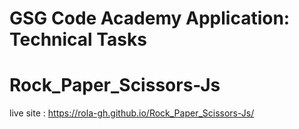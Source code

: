 # GSG Code Academy Application: Technical Tasks
# Rock_Paper_Scissors-Js
live site : https://rola-gh.github.io/Rock_Paper_Scissors-Js/
